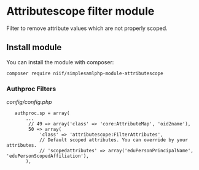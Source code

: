 Attributescope filter module
===========================

Filter to remove attribute values which are not properly scoped.

## Install module
You can install the module with composer:

    composer require niif/simplesamlphp-module-attributescope

### Authproc Filters

_config/config.php_

```
   authproc.sp = array(
       ...
        // 49 => array('class' => 'core:AttributeMap', 'oid2name'),
        50 => array(
            'class' => 'attributescope:FilterAttributes',
            // Default scoped attributes. You can override by your attributes.
            // 'scopedattributes' => array('eduPersonPrincipalName', 'eduPersonScopedAffiliation'),
       ),
```